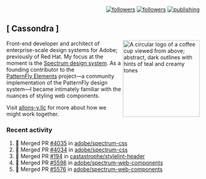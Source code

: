 <p align="right"><a rel="me" href="https://front-end.social/@castastrophe">
    <img alt="followers" title="Follow me on Mastodon" src="https://img.shields.io/mastodon/follow/109297102751309835?domain=https%3A%2F%2Ffront-end.social&label=Follow&logo=mastodon&logoColor=white&style=for-the-badge&labelColor=008080&color=006969"/></a>
  <a href="https://codepen.io/castastrophe/">
    <img alt="followers" title="Follow me on CodePen" src="https://img.shields.io/badge/23-1?color=640464&labelColor=7c007c&style=for-the-badge&logo=codepen&label=Follow"/></a>
<a href="https://castastrophe.medium.com/">
    <img alt="publishing" title="View articles on Medium" src="https://img.shields.io/badge/107-1?color=666&labelColor=444&label=subscribe&logo=medium&logoColor=white&style=for-the-badge"/></a>
</p>

## [&nbsp;Cassondra&nbsp;]

<img align="right" src="https://github-production-user-asset-6210df.s3.amazonaws.com/1840295/253016758-ba468774-1cd3-42c2-8f43-947b5eeb5edf.png" height="200" alt="A circular logo of a coffee cup viewed from above; abstract, dark outlines with hints of teal and creamy tones">

Front-end developer and architect of enterprise-scale design systems for Adobe; previously of Red Hat. My focus at the moment is the [Spectrum design system](https://github.com/adobe/spectrum-css). As a founding contributor to the [PatternFly&nbsp;Elements](https://github.com/patternfly/patternfly-elements) project&mdash;a community implementation of the PatternFly design system&mdash;I became intimately familiar with the nuances of styling web components.

Visit [allons-y.llc](http://allons-y.llc/) for more about how we might work together.

### Recent activity

<!--START_SECTION:activity-->
1. 🎉 Merged PR [#4035](https://github.com/adobe/spectrum-css/pull/4035) in [adobe/spectrum-css](https://github.com/adobe/spectrum-css)
2. 🎉 Merged PR [#4034](https://github.com/adobe/spectrum-css/pull/4034) in [adobe/spectrum-css](https://github.com/adobe/spectrum-css)
3. 🎉 Merged PR [#194](https://github.com/castastrophe/stylelint-header/pull/194) in [castastrophe/stylelint-header](https://github.com/castastrophe/stylelint-header)
4. 🎉 Merged PR [#5598](https://github.com/adobe/spectrum-web-components/pull/5598) in [adobe/spectrum-web-components](https://github.com/adobe/spectrum-web-components)
5. 🎉 Merged PR [#5576](https://github.com/adobe/spectrum-web-components/pull/5576) in [adobe/spectrum-web-components](https://github.com/adobe/spectrum-web-components)
<!--END_SECTION:activity-->
